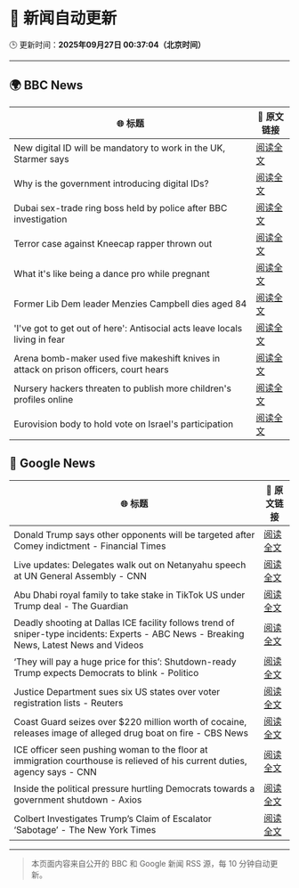 # 🧠 新闻自动更新

🕒 更新时间：**2025年09月27日 00:37:04（北京时间）**

---

## 🌍 BBC News

| 🌐 标题 | 🔗 原文链接 |
|--------|-------------|
| New digital ID will be mandatory to work in the UK, Starmer says | [阅读全文](https://www.bbc.com/news/articles/cn832y43ql5o?at_medium=RSS&at_campaign=rss) |
| Why is the government introducing digital IDs? | [阅读全文](https://www.bbc.com/news/articles/clyl3lzzed2o?at_medium=RSS&at_campaign=rss) |
| Dubai sex-trade ring boss held by police after BBC investigation | [阅读全文](https://www.bbc.com/news/articles/ce84ezl461po?at_medium=RSS&at_campaign=rss) |
| Terror case against Kneecap rapper thrown out | [阅读全文](https://www.bbc.com/news/articles/ce846r2drg8o?at_medium=RSS&at_campaign=rss) |
| What it's like being a dance pro while pregnant | [阅读全文](https://www.bbc.com/news/articles/clyd9xkplvko?at_medium=RSS&at_campaign=rss) |
| Former Lib Dem leader Menzies Campbell dies aged 84 | [阅读全文](https://www.bbc.com/news/articles/cp8j7jnjd6ro?at_medium=RSS&at_campaign=rss) |
| 'I've got to get out of here': Antisocial acts leave locals living in fear | [阅读全文](https://www.bbc.com/news/videos/c0jqv18yd5eo?at_medium=RSS&at_campaign=rss) |
| Arena bomb-maker used five makeshift knives in attack on prison officers, court hears | [阅读全文](https://www.bbc.com/news/articles/c4g252x0z9go?at_medium=RSS&at_campaign=rss) |
| Nursery hackers threaten to publish more children's profiles online | [阅读全文](https://www.bbc.com/news/articles/c07vxv8v89lo?at_medium=RSS&at_campaign=rss) |
| Eurovision body to hold vote on Israel's participation | [阅读全文](https://www.bbc.com/news/articles/cgq4e4l7dv8o?at_medium=RSS&at_campaign=rss) |

## 📰 Google News

| 🌐 标题 | 🔗 原文链接 |
|--------|-------------|
| Donald Trump says other opponents will be targeted after Comey indictment - Financial Times | [阅读全文](https://news.google.com/rss/articles/CBMicEFVX3lxTE9ybTNTWjIxcWZKVmVvOVpSNm4zY0RFU0RUTGFYemtQSnNCQmppaEQ3ei11RDRNQi1UOVE0VWN3aGVjaEdHSXE1dmx2Si1EVVdaX0NRYjRrWlgyVTNCZHM4SnNtWmNLT05pNzc2dGlwdXg?oc=5) |
| Live updates: Delegates walk out on Netanyahu speech at UN General Assembly - CNN | [阅读全文](https://news.google.com/rss/articles/CBMiiAFBVV95cUxPOHNMNF9WWFhUVmFkTFBRN1VwaUZKQnZRNldKQU5QamJRODVuNlo0M0ZPYlhxNWlvVjFiVXhkVWdsQzI5ZVlwUzF5Q2dSZlBHQzhiRU90WjBQYmduQTM1U1Y5a2lZaWh4LUdQMHkwdjE2bGJIcnFOeFdjU0l4bVFtVDN0dEQzTWtP?oc=5) |
| Abu Dhabi royal family to take stake in TikTok US under Trump deal - The Guardian | [阅读全文](https://news.google.com/rss/articles/CBMiogFBVV95cUxNNWNYTnJmZUlqa0pZQlV3YU9qOXFrTXdNajFqc05nLUdoUEFkNFlnZmhsT2dIbFpYZzBhY1p0NmVPcTNEWTVuN1l1T3NCYjdzTW96TGxWZ001M0FyaFZQR3RFVDNPYm54M2hlaXQ3SXhSR0pSVXBpRGl1cWVSMUE5T25SeWRsRDVxcDFZT2JMdVJYRjBEaDJpU2U1X05Ody1kU0E?oc=5) |
| Deadly shooting at Dallas ICE facility follows trend of sniper-type incidents: Experts - ABC News - Breaking News, Latest News and Videos | [阅读全文](https://news.google.com/rss/articles/CBMinwFBVV95cUxPc3ZEV2RNZF9aU1k1aGhfdVdYTy1iRlZxdHNnQjVCTElvNl8ycU1LX1pzM1hWMm5XZUtUbXhGTmlCLS0yY3U3UF8tdFRORDRGQUtlWVVLTHZMRnJDbENKNUhVc0w3Tm56eXpxeWZBZ3E2RXhqSnpremJ4UWhYdVVkdlpGWHB6U0ZZQ3phYWhVZXc2SllkSjVOU2pwbnN2TjTSAaQBQVVfeXFMTU9vOHdya25IcHRmajF2Nmc0R1psRTBsM2d3TU9VanhQSTdpbF9lUGtmNWdIWndsMHJKa0c1OGxTWFdPd0lmTE1nZ2JVQXdIZG5iVU9JRG9HUVRLRkRaWU1JWXBpemhsVDBzYW40NlFBZzFwYU9DZWVMSGdSTkN4azdzeDhrM1JSeXlOQTcyUVB6UWtrOHd5VTVIeERtalVBeHFWRVc?oc=5) |
| ‘They will pay a huge price for this’: Shutdown-ready Trump expects Democrats to blink - Politico | [阅读全文](https://news.google.com/rss/articles/CBMizgFBVV95cUxNN1d1VUtsNll3Szd5WVZiU3c0cDZBSWo2eUVNcHVnTjdSaFVXMmk4TVFxRS1ZUUpIVEZEYnBsaW94ZVFocWtVVmdTWjBTelY1WjdkaUhMdnAyVWNQMnBaa3hxMlJuZlpoZFcxbURpeTN6V2JwRXFMYkVBUERpdHUyVEI1ZVpjakR6bThqYkEtanlwYk9TQVZZSVVmUDR0U1pwUkVuUGhSakhrWkhta3ZRb1FuY3FvNFNsU09GMzJrOGUzOGtIRVNkOHVJYnBlQQ?oc=5) |
| Justice Department sues six US states over voter registration lists - Reuters | [阅读全文](https://news.google.com/rss/articles/CBMiyAFBVV95cUxOUFlYTG1ncGlmdUlMOGRxaU02ZnptdzM5ZzlQb2F5MXE2Rm1mZ3lJT0QxdjQ2NHJGdjhlRDNxT0V2VEJVYXBtdXhYSlg3UHlYNzFGZ2hNMG1rMXR1bkp1OUFaa2thWkVmcUdGQTBaV1lKYjB6dmduSTR3V1hHTEVmY2VqSEtEZU5ocFpkRjZUeXdQak9uNTFqcmtEbkRzWU1LMFZ5ZW5NYVhFVHUyd3hnWlRoTmo0UV9QRGZVY0l3Z2llaTh4bzVyLQ?oc=5) |
| Coast Guard seizes over $220 million worth of cocaine, releases image of alleged drug boat on fire - CBS News | [阅读全文](https://news.google.com/rss/articles/CBMigwFBVV95cUxNajcwbWtGTmlxSW4tM29fX3NtczZzXy1ZYlk5QVRSejZTbEhOeHIxaldYblJNVnBNbngyX082bVVRdnpPV3FoeDY2Sml2OTBPckJKVnctVUVCU0c3MEpvZGRmZ2hfdHJCLWYzVklMdDVzdkh1ay1pVW9wVVhqd3RDMk5pd9IBiAFBVV95cUxQZHhZdGxmbHRaVFhpN09tbUctSy1uRHd0cUlqdGRhNHFNR1dmWFdSaGpFb2R3X1FwRlFmOE5aR25QdWc1SUs2dC1vXzdJckR5dHZON2d0UkJlOFBiMFQ0QkRhTXo5cmwwUV9nRFREa1dwV2RkVktpTVQxcmtmVVd5OEZxTzFDVHR6?oc=5) |
| ICE officer seen pushing woman to the floor at immigration courthouse is relieved of his current duties, agency says - CNN | [阅读全文](https://news.google.com/rss/articles/CBMijAFBVV95cUxNZkJuNWp1QnhRdk0wOWtrS2FLZFphS2FER0MzR2s0bGd4VXY5b2FnaldtM3BOX3puSGpzWV8zQkpSMWNMWmEyZDRuNzIxcG1jM3lJaU9nUHoxcGY2azN3QTVFbEdQYnB4eE9BbV9WNW92SUlvSkUybTBHQUZ6SkFuNm9SRHFrRGcycDQ3Mg?oc=5) |
| Inside the political pressure hurtling Democrats towards a government shutdown - Axios | [阅读全文](https://news.google.com/rss/articles/CBMihgFBVV95cUxONzh1MDdvTkxiRGlRbVMxSmZqanNMQU1ia18wODlzU1M4dXdDYTBSQmtUY0xKb2k4QU9ncmVnT0tOcHZGRjR2YlFlUWJQWkRVWXZmc09aVzY4X3pJYVV1UVFRNFFoanJzc1NwMExYaGg3ckI0d2VDc3VUdEtMQ0w3aFJ1RFg3QQ?oc=5) |
| Colbert Investigates Trump’s Claim of Escalator ‘Sabotage’ - The New York Times | [阅读全文](https://news.google.com/rss/articles/CBMikgFBVV95cUxPVHJXak1SOEYzbmJxT0lVQlpWSkN2MC0tLS1MUWZZdGl1ZExnTXlncHFXRVFXRVF2aHczVE1IWU9CSWY2ZWhxbjhOY0Q0UG84QmZaMlA0R19kUXVCeGR0UldfaVpMSE8tVjZMbjQycWczOGd6b3JlWTd5ZlV3RUtlXzVpVllISnVBQWxHek9Xc0MtUQ?oc=5) |

---
> 本页面内容来自公开的 BBC 和 Google 新闻 RSS 源，每 10 分钟自动更新。